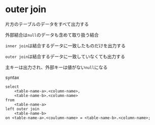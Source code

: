 # outer join

片方のテーブルのデータをすべて出力する

外部結合は`null`のデータも含めて取り扱う結合


`inner join`は結合するデータに一致したものだけを出力する

`outer join`は結合するデータに一致していなくても出力する

主キーは出力され、外部キーは値がない`null`になる

syntax

```mysql
select
    <table-name-a>.<column-name>,
    <table-name-b>.<column-name>
from 
    <table-name-a>
left outer join
    <table-name-b>
on <table-name-a>.<coulumn-name> = <table-name-b>.<column-name>;
```

